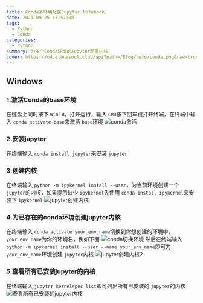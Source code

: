 ```yaml
---
title: Conda多环境配置Jupyter Notebook
date: 2021-09-25 13:57:08
tags:
  - Python
  - Conda
categories:
  - Python
summary: 为多个Conda环境的Jupyter配置内核
cover: https://od.alonesoul.club/api?path=/Blog/hexo/conda.png&raw=true
---
```

## Windows

### 1.激活Conda的base环境

在键盘上同时按下 `Win`+`R`，打开运行，输入 `CMD`按下回车键打开终端，在终端中输入 `conda activate base`来激活 `base`环境
![conda激活](https://od.alonesoul.club/api?path=/Blog/20210925/conda%E6%BF%80%E6%B4%BB.jpg&raw=true)

### 2.安装jupyter

在终端输入 `conda install jupyter`来安装 `jupyter`

### 3.创建内核

在终端输入 `python -m ipykernel install --user`，为当前环境创建一个 `jupyter`的内核，如果提示缺少 `ipykernel`先使用 `conda install ipykernel`来安装下 `ipykernel`
![jupyter创建内核](https://od.alonesoul.club/api?path=/Blog/20210925/jupyter%E5%88%9B%E5%BB%BA%E5%86%85%E6%A0%B8.jpg&raw=true)

### 4.为已存在的conda环境创建jupyter内核

在终端输入 `conda activate your_env_name`切换到你想创建的环境中，`your_env_name`为你的环境名，例如下面
![conda切换环境](https://od.alonesoul.club/api?path=/Blog/20210925/conda%E5%88%87%E6%8D%A2%E7%8E%AF%E5%A2%83.jpg&raw=true)
然后在终端输入 `python -m ipykernel install --user --name your_env_name`即可为 `your_env_name`环境创建 `jupyter`内核
![jupyter创建内核2](https://od.alonesoul.club/api?path=/Blog/20210925/jupyter%E5%88%9B%E5%BB%BA%E5%86%85%E6%A0%B82.jpg&raw=true)

### 5.查看所有已安装jupyter的内核

在终端输入 `jupyter kernelspec list`即可列出所有已安装的 `jupyter`的内核
![查看所有已安装的jupyter内核](https://od.alonesoul.club/api?path=/Blog/20210925/jupyter%E5%B7%B2%E5%AE%89%E8%A3%85%E5%86%85%E6%A0%B8.jpg&raw=true)
